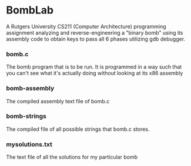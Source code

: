 # BombLab
A Rutgers University CS211 (Computer Architecture) programming assignment analyzing and reverse-engineering a "binary bomb" using its assembly code to obtain keys to pass all 6 phases utilizing gdb debugger.

### bomb.c
The bomb program that is to be run. It is programmed in a way such that you can't see what it's actually doing without looking at its x86 assembly

### bomb-assembly
The compiled assembly text file of bomb.c

### bomb-strings
The compiled file of all possible strings that bomb.c stores.

### mysolutions.txt
The text file of all the solutions for my particular bomb
